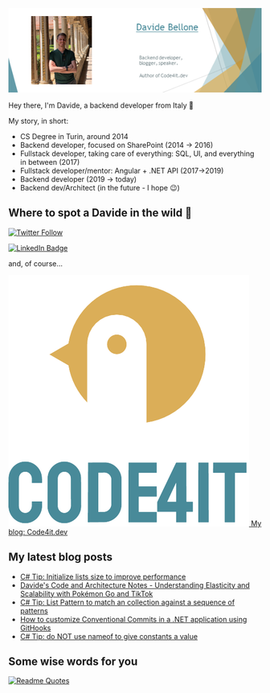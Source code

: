 ![Profile banner](./DavideBellone.png)

Hey there, I'm Davide, a backend developer from Italy 🤏 

My story, in short:

* CS Degree in Turin, around 2014
* Backend developer, focused on SharePoint (2014 -> 2016)
* Fullstack developer, taking care of everything: SQL, UI, and everything in between (2017)
* Fullstack developer/mentor: Angular + .NET API (2017->2019)
* Backend developer (2019 -> today)
* Backend dev/Architect (in the future - I hope 😉)

## Where to spot a Davide in the wild 🦏

[![Twitter Follow](https://img.shields.io/twitter/follow/BelloneDavide?label=Let%27s%20get%20in%20touch%20on%20Twitter&style=social)](https://twitter.com/BelloneDavide)

[![LinkedIn Badge](https://img.shields.io/badge/LinkedIn-Profile-informational?style=social&logo=linkedin)](https://www.linkedin.com/in/bellonedavide/)

and, of course...

[![Personal blog](./logo_small.png) My blog: Code4it.dev](https://www.code4it.dev/)


## My latest blog posts

<!-- BLOG-POST-LIST:START -->
- [C# Tip: Initialize lists size to improve performance](https://www.code4it.dev/csharptips/initialize-lists-size)
- [Davide&#39;s Code and Architecture Notes - Understanding Elasticity and Scalability with Pokémon Go and TikTok](https://www.code4it.dev/architecture-notes/elasticity-vs-scalability)
- [C# Tip: List Pattern to match an collection against a sequence of patterns](https://www.code4it.dev/csharptips/list-pattern)
- [How to customize Conventional Commits in a .NET application using GitHooks](https://www.code4it.dev/blog/conventional-commit-with-githooks)
- [C# Tip: do NOT use nameof to give constants a value](https://www.code4it.dev/csharptips/do-not-use-nameof-for-constants)
<!-- BLOG-POST-LIST:END -->



## Some wise words for you

[![Readme Quotes](https://quotes-github-readme.vercel.app/api?type=horizontal&theme=light)](https://github.com/piyushsuthar/github-readme-quotes)
